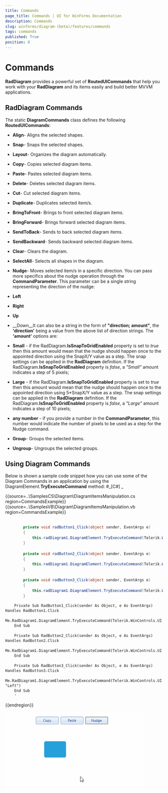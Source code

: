 ```yaml
---
title: Commands
page_title: Commands | UI for WinForms Documentation
description: Commands
slug: winforms/diagram-(beta)/features/commands
tags: commands
published: True
position: 0
---
```


# Commands



__RadDiagram__ provides a powerful set of __RoutedUICommands__ that help you 
        work with your __RadDiagram__ and its items easily and build better MVVM applications.

## RadDiagram Commands

The static __DiagramCommands__ class defines the following __RoutedUICommands__:

* __Align__- Aligns the selected shapes.
            

* __Snap__- Snaps the selected shapes.
            

* __Layout__- Organizes the diagram automatically.
            

* __Copy__- Copies selected diagram items.
            

* __Paste__- Pastes selected diagram items.
            

* __Delete__- Deletes selected diagram items.
            

* __Cut__- Cut selected diagram items.
            

* __Duplicate__- Duplicates selected item/s.
            

* __BringToFront__- Brings to front selected diagram items.
            

* __BringForward__- Brings forward selected diagram items.
            

* __SendToBack__- Sends to back selected diagram items.
            

* __SendBackward__- Sends backward selected diagram items.
            

* __Clear__- Clears the diagram.
            

* __SelectAll__- Selects all shapes in the diagram.
            

* __Nudge__- Moves selected item/s in a specific direction. 
              You can pass more specifics about the nudge operation through the __CommandParameter__.
            This parameter can be a single string representing the direction of the nudge:

* __Left__

* __Right__

* __Up__

* __Down__It can also be a string in the form of __"direction; amount"__, the 
                  __'direction'__ being a value from the above list of direction strings. The __'amount'__  options are:
               

* __Small__ - if the RadDiagram.__IsSnapToGridEnabled__ property is set to *true*
                  then this amount would mean that the nudge should happen once to the appointed direction using the SnapX/Y value as a step. The snap settings can
                  be applied in the __RadDiagram__ definition. If the RadDiagram.__IsSnapToGridEnabled__ property is
                  *false*, a *"Small"* amount indicates a step of 5 pixels;
                

* __Large__ - if the RadDiagram.__IsSnapToGridEnabled__ property is set to *true* 
                  then this amount would mean that the nudge should happen once to the appointed direction using 5*SnapX/Y value as a step. 
                  The snap settings can be applied in the __RadDiagram__ definition. If the RadDiagram.__IsSnapToGridEnabled__ property
                  is *false*, a *"Large"* amount indicates a step of 10 pixels;
                

* __any number__ - if you provide a number in the __CommandParameter__, this number would indicate the number of
                  pixels to be used as a step for the Nudge command.
                

* __Group__- Groups the selected items.
            

* __Ungroup__- Ungroups the selected groups.
            

## Using Diagram Commands

Below is shown a sample code snippet how you can use some of the Diagram Commands in an application by using the 
          DiagramElement.__TryExecuteCommand__ method:
        #_[C#] _

	



{{source=..\SamplesCS\Diagram\DiagramItemsManipulation.cs region=CommandsExample}} 
{{source=..\SamplesVB\Diagram\DiagramItemsManipulation.vb region=CommandsExample}} 

````C#
            
        private void radButton1_Click(object sender, EventArgs e)
        {
            this.radDiagram1.DiagramElement.TryExecuteCommand(Telerik.WinControls.UI.Diagrams.DiagramCommands.Copy);
        }
            
        private void radButton2_Click(object sender, EventArgs e)
        {
            this.radDiagram1.DiagramElement.TryExecuteCommand(Telerik.WinControls.UI.Diagrams.DiagramCommands.Paste);
        }

        private void radButton3_Click(object sender, EventArgs e)
        {
            this.radDiagram1.DiagramElement.TryExecuteCommand(Telerik.WinControls.UI.Diagrams.DiagramCommands.Nudge, "Left");
        }
````
````VB.NET
    Private Sub RadButton1_Click(sender As Object, e As EventArgs) Handles RadButton1.Click
        Me.RadDiagram1.DiagramElement.TryExecuteCommand(Telerik.WinControls.UI.Diagrams.DiagramCommands.Copy)
    End Sub

    Private Sub RadButton2_Click(sender As Object, e As EventArgs) Handles RadButton2.Click
        Me.RadDiagram1.DiagramElement.TryExecuteCommand(Telerik.WinControls.UI.Diagrams.DiagramCommands.Paste)
    End Sub

    Private Sub RadButton3_Click(sender As Object, e As EventArgs) Handles RadButton3.Click
        Me.RadDiagram1.DiagramElement.TryExecuteCommand(Telerik.WinControls.UI.Diagrams.DiagramCommands.Nudge, "Left")
    End Sub
    '
````

{{endregion}} 


![diagram-features-commands 001](images/diagram-features-commands001.gif)
